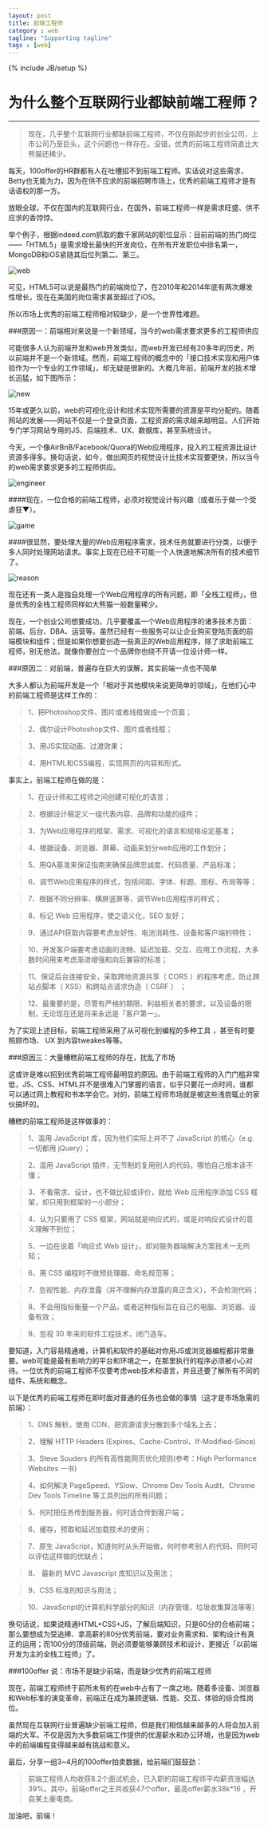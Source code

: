 ```yaml
---
layout: post
title: 前端工程师
category : web
tagline: "Supporting tagline"
tags : [web]
---
```

{% include JB/setup %}
# 为什么整个互联网行业都缺前端工程师？
---

> 现在，几乎整个互联网行业都缺前端工程师，不仅在刚起步的创业公司，上市公司乃至巨头，这个问题也一样存在。没错，优秀的前端工程师简直比大熊猫还稀少。

每天，100offer的HR群都有人在吐槽招不到前端工程师。实话说对这些需求，Betty也无能为力，因为在供不应求的前端招聘市场上，优秀的前端工程师才是有话语权的那一方。

<!--break-->

放眼全球，不仅在国内的互联网行业，在国外，前端工程师一样是需求旺盛、供不应求的香饽饽。

举个例子，根据indeed.com抓取的数千家网站的职位显示：目前前端的热门岗位——「HTML5」是需求增长最快的开发岗位，在所有开发职位中排名第一，MongoDB和iOS紧随其后位列第二、第三。

![web](http://upload-images.jianshu.io/upload_images/100920-a0bf3e9e1ae8ad23.png?imageView2/2/w/1240/q/100)

可见，HTML5可以说是最热门的前端岗位了，在2010年和2014年底有两次爆发性增长，现在在美国的岗位需求甚至超过了iOS。

所以市场上优秀的前端工程师相对较缺少，是一个世界性难题。

###原因一：前端相对来说是一个新领域，当今的web需求要求更多的工程师供应

可能很多人认为前端开发和web开发类似，而web开发已经有20多年的历史，所以前端并不是一个新领域。然而，前端工程师的概念中的「接口技术实现和用户体验作为一个专业的工作领域」，却无疑是很新的。大概几年前，前端开发的技术增长迅猛，如下图所示：

![new](http://upload-images.jianshu.io/upload_images/100920-d3c95d559aa5004a.png?imageView2/2/w/1240/q/100)

15年或更久以前，web的可视化设计和技术实现所需要的资源是平均分配的。随着网站的发展——网站不仅是一个登录页面，工程资源的需求越来越明显。人们开始专门学习网站专用的JS、后端技术、UX、数据库，甚至系统设计。

今天，一个像AirBnB/Facebook/Quora的Web应用程序，投入的工程资源比设计资源多得多。换句话说，如今，做出网页的视觉设计比技术实现要更快，所以当今的web需求要求更多的工程师供应。

![engineer](http://upload-images.jianshu.io/upload_images/100920-29a474c12e5f2f35.jpg?imageView2/2/w/1240/q/100)

####现在，一位合格的前端工程师，必须对视觉设计有兴趣（或者乐于做一个受虐狂▼）。

![game](http://upload-images.jianshu.io/upload_images/100920-85dddc7874142e8a.jpg?imageView2/2/w/1240/q/100)

####很显然，要处理大量的Web应用程序需求，技术任务就要进行分类，以便于多人同时处理网站请求。事实上现在已经不可能一个人快速地解决所有的技术细节了。

![reason](http://upload-images.jianshu.io/upload_images/100920-9ef8899b4ce9433c.jpg)

现在还有一类人是独自处理一个Web应用程序的所有问题，即「全栈工程师」，但是优秀的全栈工程师同样如大熊猫一般数量稀少。

现在，一个创业公司想要成功，几乎要覆盖一个Web应用程序的诸多技术方面：前端、后台、DBA、运营等。虽然已经有一些服务可以让企业购买登陆页面的前端模块和组件；但是如果你想要创造一些真正的Web应用程序，除了求助前端工程师，别无他法，就像你要创立一个品牌你也绕不开请一位设计师一样。

###原因二：对前端，普遍存在巨大的误解，其实前端一点也不简单

大多人都认为前端开发是一个「相对于其他模块来说更简单的领域」，在他们心中的前端工程师是这样工作的：

> 1、把Photoshop文件、图片或者线框做成一个页面；

> 2、偶尔设计Photoshop文件、图片或者线框；

> 3、用JS实现动画、过渡效果；

> 4、用HTML和CSS编程，实现网页的内容和形式。

事实上，前端工程师在做的是：

>1、在设计师和工程师之间创建可视化的语言；

>2、根据设计稿定义一组代表内容、品牌和功能的组件；

>3、为Web应用程序的框架、需求、可视化的语言和规格设定基准；

>4、根据设备、浏览器、屏幕、动画来划分web应用的工作划分；

>5、用QA基准来保证指南来确保品牌忠诚度、代码质量、产品标准；

>6、调节Web应用程序的样式，包括间距、字体、标题、图标、布局等等；

>7、根据不同分辨率、横屏竖屏等，调节Web应用程序的样式；

>8、标记 Web 应用程序，使之语义化，SEO 友好；

>9、通过API获取内容要考虑友好性、电池消耗性、设备和客户端的特性；

>10、开发客户端要考虑动画的流畅、延迟加载、交互、应用工作流程，大多数时间用来考虑渐进增强和向后兼容的标准；

>11、保证后台连接安全，采取跨地资源共享（ CORS ）的程序考虑，防止跨站点脚本（ XSS）和跨站点请求伪造（ CSRF ） ；

>12、最重要的是，尽管有严格的期限、利益相关者的要求，以及设备的限制，无论现在还是将来永远是「客户第一」。

为了实现上述目标，前端工程师采用了从可视化到编程的多种工具 ，甚至有时要照顾市场、 UX 到内容tweakes等等。

###原因三：大量糟糕前端工程师的存在，扰乱了市场

这或许是难以招到优秀前端工程师最明显的原因。由于前端工程师的入门门槛非常低，JS、CSS、HTML并不是很难入门掌握的语言，似乎只要花一点时间，谁都可以通过网上教程和书本学会它。对的，前端工程师市场就是被这些浅尝辄止的家伙搞坏的。

糟糕的前端工程师是这样做事的：

>1、滥用 JavaScript 库，因为他们实际上并不了 JavaScript 的核心（e.g. 一切都用 jQuery）；

>2、滥用 JavaScript 插件，无节制的复用别人的代码，哪怕自己根本读不懂；

>3、不看需求、设计，也不做比较或评价，就给 Web 应用程序添加 CSS 框架，却只用到框架的一小部分；

>4、认为只要用了 CSS 框架，网站就是响应式的，或是对响应式设计的意义理解不到位；

>5、一边在说着「响应式 Web 设计」，却对服务器端解决方案技术一无所知；

>6、用 CSS 编程时不做预处理器、命名规范等；

>7、忽视性能、内存泄露（并不理解内存泄露的真正含义），不会检测代码；

>8、不会用指标衡量一个产品，或者这种指标旨在自己的电脑、浏览器、设备有效；

>9、忽视 30 年来的软件工程技术，闭门造车。

要知道，入门容易精通难，计算机和软件的基础对你用JS或浏览器编程都非常重要。web可能是最有影响力的平台和环境之一，在那里执行的程序必须被小心对待。一位优秀的前端工程师不仅要考虑web技术和语言，并且还要了解所有不同的组件、系统和概念。

以下是优秀的前端工程师在即时面对普通的任务也会做的事情（这才是市场急需的前端）：

>1、DNS 解析，使用 CDN，把资源请求分散到多个域名上去；

>2、理解 HTTP Headers (Expires、Cache-Control、If-Modified-Since)

>3、Steve Souders 的所有高性能网页优化规则(参考：High Performance Websites 一书)

>4、如何解决 PageSpeed、YSlow、Chrome Dev Tools Audit、Chrome Dev Tools Timeline 等工具列出的所有问题；

>5、何时把任务传到服务器，何时适合传到客户端；

>6、缓存，预取和延迟加载技术的使用；

>7、原生 JavaScript，知道何时从头开始做，何时参考别人的代码，同时可以评估这样做的优缺点；

>8、 最新的 MVC Javascript 库知识以及用法；

>9、CSS 标准的知识与用法；

>10、JavaScript的计算机科学部分的知识（内存管理，垃圾收集算法等等）

换句话说，如果说精通HTML+CSS+JS，了解后端知识，只是60分的合格前端；那么要想成为受追捧、拿高薪的80分优秀前端，要对业务需求和、架构设计有真正的运用；而100分的顶级前端，则必须要能够兼顾技术和设计，更接近「以前端开发为主的全栈工程师」了。

###100offer 说：市场不是缺少前端，而是缺少优秀的前端工程师

现在，前端工程师终于前所未有的在web中占有了一席之地。随着多设备、浏览器和Web标准的演变革命，前端正在成为兼顾逻辑、性能、交互、体验的综合性岗位。

虽然现在互联网行业普遍缺少前端工程师，但是我们相信越来越多的人将会加入前端的大军。不仅是因为大多数前端工作提供的优渥薪水和办公环境，也是因为web中的前端编程变得越来越有挑战和意义。

最后，分享一组3~4月的100offer拍卖数据，给前端们鼓鼓劲：

>前端工程师人均收获8.2个面试机会，已入职的前端工程师平均薪资涨幅达39%。其中，前端offer之王共收获47个offer，最高offer薪水38k*16 ，开自某土豪电商。

加油吧，前端！
